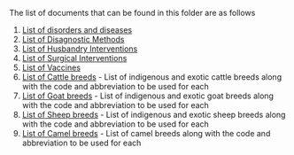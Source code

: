 The list of documents that can be found in this folder are as follows
1. [List of disorders and diseases](https://github.com/moa-et/Ethiopia-Livestock-data-standard/blob/main/docs/DisordersDiseases.md)
2. [List of Disagnostic Methods](https://github.com/moa-et/Ethiopia-Livestock-data-standard/blob/main/docs/DiagnosticMethods.md)
3. [List of Husbandry Interventions](https://github.com/moa-et/Ethiopia-Livestock-data-standard/blob/main/docs/HusbandryInterventionsProcedures.md)
4. [List of Surgical Interventions](https://github.com/moa-et/Ethiopia-Livestock-data-standard/blob/main/docs/SurgicalInterventions.md)
5. [List of Vaccines](https://github.com/moa-et/Ethiopia-Livestock-data-standard/blob/main/docs/ListOfVaccines.md)
6. [List of Cattle breeds](https://github.com/moa-et/Ethiopia-Livestock-data-standard/blob/main/docs/CattleBreeds.md) - List of indigenous and exotic cattle breeds along with the code and abbreviation to be used for each
6. [List of Goat breeds](https://github.com/moa-et/Ethiopia-Livestock-data-standard/blob/main/docs/GoatBreeds.md) - List of indigenous and exotic goat breeds along with the code and abbreviation to be used for each
6. [List of Sheep breeds](https://github.com/moa-et/Ethiopia-Livestock-data-standard/blob/main/docs/SheepBreeds.md) - List of indigenous and exotic sheep breeds along with the code and abbreviation to be used for each
6. [List of Camel breeds](https://github.com/moa-et/Ethiopia-Livestock-data-standard/blob/main/docs/CamelBreeds.md) - List of camel breeds along with the code and abbreviation to be used for each
